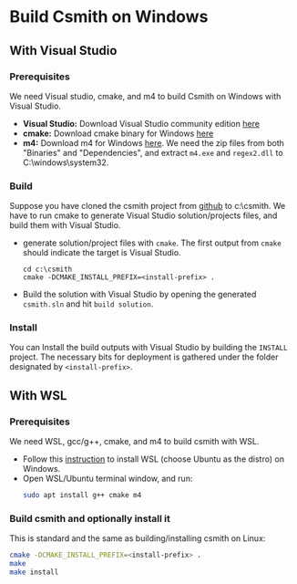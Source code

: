 # Build Csmith on Windows

## With Visual Studio

### Prerequisites

We need Visual studio, cmake, and m4 to build Csmith on Windows with Visual Studio.

* **Visual Studio:** Download Visual Studio community edition
[here](https://visualstudio.microsoft.com/thank-you-downloading-visual-studio/?sku=Community)
* **cmake:** Download cmake binary for Windows
[here](https://cmake.org/download/)
* **m4:** Download m4 for Windows
[here](http://gnuwin32.sourceforge.net/packages/m4.htm).
We need the zip files from both "Binaries" and "Dependencies",
and extract `m4.exe` and `regex2.dll` to C:\windows\system32.

### Build

Suppose you have cloned the csmith project from
[github](https://github.com/csmith-project/csmith) to c:\csmith. We have
to run cmake to generate Visual Studio solution/projects files, and build them
with Visual Studio.

* generate solution/project files with `cmake`. The first output from `cmake`
should indicate the target is Visual Studio.
    ```
    cd c:\csmith
    cmake -DCMAKE_INSTALL_PREFIX=<install-prefix> .
    ```
* Build the solution with Visual Studio by opening the generated `csmith.sln`
and hit `build solution`.

### Install

You can Install the build outputs with Visual Studio
by building the `INSTALL` project. The necessary bits for
deployment is gathered under the folder designated by
`<install-prefix>`.

## With WSL

### Prerequisites

We need WSL, gcc/g++, cmake, and m4 to build csmith with WSL.

* Follow this
[instruction](https://docs.microsoft.com/en-us/windows/wsl/install-win10)
to install WSL (choose Ubuntu as the distro) on Windows.
* Open WSL/Ubuntu terminal window, and run:
    ```bash
    sudo apt install g++ cmake m4
   ```

### Build csmith and optionally install it

This is standard and the same as building/installing csmith on Linux:
```bash
cmake -DCMAKE_INSTALL_PREFIX=<install-prefix> .
make
make install
```